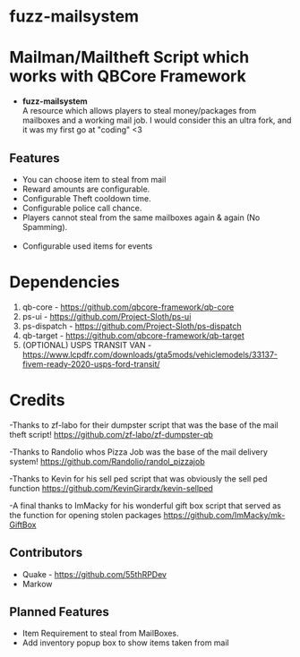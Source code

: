 # fuzz-mailsystem


# Mailman/Mailtheft Script which works with QBCore Framework
- <strong> fuzz-mailsystem </strong> <br>
A resource which allows players to steal money/packages from mailboxes and a working mail job. 
I would consider this an ultra fork, and it was my first go at "coding" <3


## Features
- You can choose item to steal from mail
- Reward amounts are configurable. <br>
- Configurable Theft cooldown time. <br>
- Configurable police call chance. <br>
- Players cannot steal from the same mailboxes again & again (No Spamming). <br> <br>
- Configurable used items for events

# Dependencies #
01. qb-core - https://github.com/qbcore-framework/qb-core <br>
02. ps-ui - https://github.com/Project-Sloth/ps-ui <br>
03. ps-dispatch - https://github.com/Project-Sloth/ps-dispatch <br>
04. qb-target - https://github.com/qbcore-framework/qb-target
05. (OPTIONAL) USPS TRANSIT VAN - https://www.lcpdfr.com/downloads/gta5mods/vehiclemodels/33137-fivem-ready-2020-usps-ford-transit/

# Credits
-Thanks to zf-labo for their dumpster script that was the base of the mail theft script!
https://github.com/zf-labo/zf-dumpster-qb

-Thanks to Randolio whos Pizza Job was the base of the mail delivery system!
https://github.com/Randolio/randol_pizzajob

-Thanks to Kevin for his sell ped script that was obviously the sell ped function 
https://github.com/KevinGirardx/kevin-sellped

-A final thanks to ImMacky for his wonderful gift box script that served as the function for opening stolen packages 
https://github.com/ImMacky/mk-GiftBox

## Contributors ##
- Quake - https://github.com/55thRPDev 
- Markow

## Planned Features 
- Item Requirement to steal from MailBoxes. 
- Add inventory popup box to show items taken from mail
